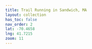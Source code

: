 ```yaml
---
title: Trail Running in Sandwich, MA
layout: collection
has_toc: false
nav_order: 2
lat: -70.4658
lng: 41.7215
zoom: 11
---
```

